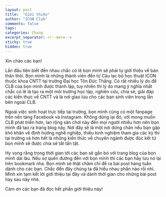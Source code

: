 ```yaml
---
layout: post
title:  "Giới thiệu"
author: "ICON Club"
comments: false
tags:
categories: Chung
excerpt_separator: <!--more-->
sticky: true
hidden: true
---
```


Xin chào các bạn!

Lần đầu tiên biết đến nhau chắc có lẽ bọn mình sẽ phải tự giới thiệu về bản thân thôi.
Bọn mình là những thành viên đến từ Câu lạc bộ học thuật ICON thuộc khoa CNTT tại trường Đại học Tôn Đức Thắng.<!--more-->
Có rất nhiều lý do để CLB của bọn mình được thành lập,
tuy nhiên thì lý do mang ý nghĩa nhất chắc có lẽ là tạo ra một môi trường học tập, nghiên cứu, chia sẻ, giải đáp các kiến thực về CNTT
và là nơi giao lưu cho các bạn sinh viên trong lẫn bên ngoài CLB.

Ngoài việc sinh hoạt trực tiếp tại trường, bọn mình cũng có một fanpage trên nền tảng Facebook và Instagram.
Không dừng lại đó, với mong muốn CLB phát triển hơn, lan rộng sân chơi này đến mọi người nhiều hơn nên bọn mình  đã tạo ra trang blog này.
Nơi đây sẽ là một nơi dừng chân nếu bạn gặp khó khăn về định hướng nghề nghiệp, thiếu kinh nghiệm tham gia các kỳ thi tại trường
và hơn hết là những kiến thức về chuyên ngành được đúc kết từ bọn mình sẽ được chia sẻ tất tần tật.

Hy vọng rằng trong thời gian tới các bạn sẽ gắn bó với trang blog của bọn mình dài lâu.
Nếu sợ quên đường đến với bọn mình thì các bạn hãy lưu nó lại trên bookmark nha.
Bọn mình sẽ thật chăm chỉ để ra bài post hàng tuần dành cho các bạn.
Chắc đến đây chúng ta đã hiểu nhau phần nào rồi nhỉ.
Mình xin tạm kết lời giới thiệu tại đây và dành thời gian cho những bài post hay sau này nhé.

Cảm ơn các bạn đã đọc hết phần giới thiệu này!